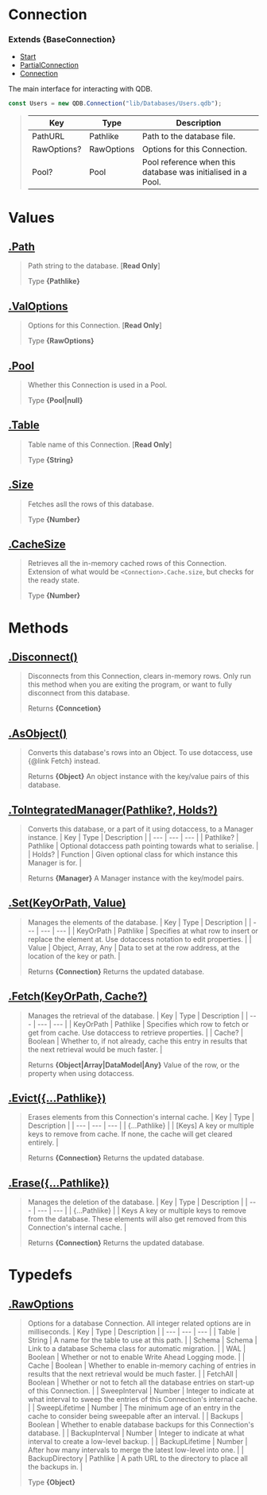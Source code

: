 
# Connection
### Extends **{BaseConnection}**

* [Start](https://github.com/QSmally/QDB/blob/v4/Documentation/Index.md)
* [PartialConnection](https://github.com/QSmally/QDB/blob/v4/Documentation/PartialConnection.md)
* [Connection](https://github.com/QSmally/QDB/blob/v4/Documentation/Connection.md)

The main interface for interacting with QDB.
```js
const Users = new QDB.Connection("lib/Databases/Users.qdb");
```

> | Key | Type | Description |
> | --- | --- | --- |
> | PathURL | Pathlike | Path to the database file. |
> | RawOptions? | RawOptions | Options for this Connection. |
> | Pool? | Pool | Pool reference when this database was initialised in a Pool. |



# Values
## [.Path](https://github.com/QSmally/QDB/blob/v4/lib/Connections/Connection.js#L28)
> Path string to the database. [**Read Only**]
>
> Type **{Pathlike}**

## [.ValOptions](https://github.com/QSmally/QDB/blob/v4/lib/Connections/Connection.js#L39)
> Options for this Connection. [**Read Only**]
>
> Type **{RawOptions}**

## [.Pool](https://github.com/QSmally/QDB/blob/v4/lib/Connections/Connection.js#L63)
> Whether this Connection is used in a Pool.
>
> Type **{Pool|null}**

## [.Table](https://github.com/QSmally/QDB/blob/v4/lib/Connections/Connection.js#L73)
> Table name of this Connection. [**Read Only**]
>
> Type **{String}**

## [.Size](https://github.com/QSmally/QDB/blob/v4/lib/Connections/Connection.js#L124)
> Fetches asll the rows of this database.
>
> Type **{Number}**

## [.CacheSize](https://github.com/QSmally/QDB/blob/v4/lib/Connections/Connection.js#L134)
> Retrieves all the in-memory cached rows of this Connection. Extension of what would be `<Connection>.Cache.size`, but checks for the ready state.
>
> Type **{Number}**

# Methods
## [.Disconnect()](https://github.com/QSmally/QDB/blob/v4/lib/Connections/Connection.js#L145)
> Disconnects from this Connection, clears in-memory rows. Only run this method when you are exiting the program, or want to fully disconnect from this database.
>
> Returns **{Conncetion}** 

## [.AsObject()](https://github.com/QSmally/QDB/blob/v4/lib/Connections/Connection.js#L250)
> Converts this database's rows into an Object. To use dotaccess, use {@link Fetch} instead.
>
> Returns **{Object}** An object instance with the key/value pairs of this database.

## [.ToIntegratedManager(Pathlike?, Holds?)](https://github.com/QSmally/QDB/blob/v4/lib/Connections/Connection.js#L260)
> Converts this database, or a part of it using dotaccess, to a Manager instance.
> | Key | Type | Description |
> | --- | --- | --- |
> | Pathlike? | Pathlike | Optional dotaccess path pointing towards what to serialise. |
> | Holds? | Function | Given optional class for which instance this Manager is for. |
>
> Returns **{Manager}** A Manager instance with the key/model pairs.

## [.Set(KeyOrPath, Value)](https://github.com/QSmally/QDB/blob/v4/lib/Connections/Connection.js#L279)
> Manages the elements of the database.
> | Key | Type | Description |
> | --- | --- | --- |
> | KeyOrPath | Pathlike | Specifies at what row to insert or replace the element at. Use dotaccess notation to edit properties. |
> | Value | Object, Array, Any | Data to set at the row address, at the location of the key or path. |
>
> Returns **{Connection}** Returns the updated database.

## [.Fetch(KeyOrPath, Cache?)](https://github.com/QSmally/QDB/blob/v4/lib/Connections/Connection.js#L300)
> Manages the retrieval of the database.
> | Key | Type | Description |
> | --- | --- | --- |
> | KeyOrPath | Pathlike | Specifies which row to fetch or get from cache. Use dotaccess to retrieve properties. |
> | Cache? | Boolean | Whether to, if not already, cache this entry in results that the next retrieval would be much faster. |
>
> Returns **{Object|Array|DataModel|Any}** Value of the row, or the property when using dotaccess.

## [.Evict({...Pathlike})](https://github.com/QSmally/QDB/blob/v4/lib/Connections/Connection.js#L326)
> Erases elements from this Connection's internal cache.
> | Key | Type | Description |
> | --- | --- | --- |
> | {...Pathlike} |  | [Keys] A key or multiple keys to remove from cache. If none, the cache will get cleared entirely. |
>
> Returns **{Connection}** Returns the updated database.

## [.Erase({...Pathlike})](https://github.com/QSmally/QDB/blob/v4/lib/Connections/Connection.js#L335)
> Manages the deletion of the database.
> | Key | Type | Description |
> | --- | --- | --- |
> | {...Pathlike} |  | Keys A key or multiple keys to remove from the database. These elements will also get removed from this Connection's internal cache. |
>
> Returns **{Connection}** Returns the updated database.

# Typedefs
## [.RawOptions](https://github.com/QSmally/QDB/blob/v4/lib/Connections/Connection.js#L350)
> Options for a database Connection. All integer related options are in milliseconds. 
> | Key | Type | Description |
> | --- | --- | --- |
> | Table | String | A name for the table to use at this path. |
> | Schema | Schema | Link to a database Schema class for automatic migration. |
> | WAL | Boolean | Whether or not to enable Write Ahead Logging mode.  |
> | Cache | Boolean | Whether to enable in-memory caching of entries in results that the next retrieval would be much faster. |
> | FetchAll | Boolean | Whether or not to fetch all the database entries on start-up of this Connection. |
> | SweepInterval | Number | Integer to indicate at what interval to sweep the entries of this Connection's internal cache. |
> | SweepLifetime | Number | The minimum age of an entry in the cache to consider being sweepable after an interval.  |
> | Backups | Boolean | Whether to enable database backups for this Connection's database. |
> | BackupInterval | Number | Integer to indicate at what interval to create a low-level backup. |
> | BackupLifetime | Number | After how many intervals to merge the latest low-level into one. |
> | BackupDirectory | Pathlike | A path URL to the directory to place all the backups in. |
>
> Type **{Object}**

